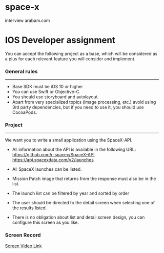# space-x
interview arabam.com

# IOS Developer assignment

You can accept the following project as a base, which will be considered as a plus for each relevant feature you will consider and implement.

### General rules
------------------------------------

- Base SDK must be iOS 10 or higher
- You can use Swift or Objective-C.
- You should use storyboard and autolayout.
- Apart from very specialized topics (image processing, etc.) avoid using 3rd party dependencies, but if you need to use it, you should use CocoaPods.

### Project
------------------------------------

We want you to write a small application using the SpaceX-API.

- All information about the API is available in the following URL:
    https://github.com/r-spacex/SpaceX-API
    https://api.spacexdata.com/v2/launches
	
- All SpaceX launches can be listed.
- Mission Patch image that returns from the response must also be in the list.
- The launch list can be filtered by year and sorted by order
- The user should be directed to the detail screen when selecting one of the results listed.
- There is no obligation about list and detail screen design, you can configure this screen as you like.
 
### Screen Record
[Screen Video Link](https://raw.githubusercontent.com/omerkantar/space-x/master/Video.MOV)

